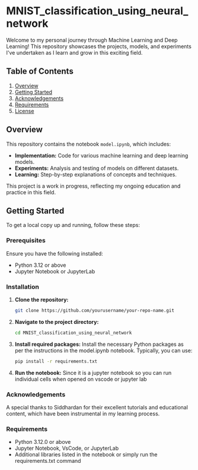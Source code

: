 # MNIST_classification_using_neural_network

Welcome to my personal journey through Machine Learning and Deep Learning! This repository showcases the projects, models, and experiments I've undertaken as I learn and grow in this exciting field.

## Table of Contents

1. [Overview](#overview)
2. [Getting Started](#getting-started)
3. [Acknowledgements](#acknowledgements)
4. [Requirements](#requirements)
5. [License](#license)

## Overview

This repository contains the notebook `model.ipynb`, which includes:

- **Implementation:** Code for various machine learning and deep learning models.
- **Experiments:** Analysis and testing of models on different datasets.
- **Learning:** Step-by-step explanations of concepts and techniques.

This project is a work in progress, reflecting my ongoing education and practice in this field.

## Getting Started

To get a local copy up and running, follow these steps:

### Prerequisites

Ensure you have the following installed:

- Python 3.12 or above
- Jupyter Notebook or JupyterLab

### Installation

1. **Clone the repository:**

   ```bash
   git clone https://github.com/yourusername/your-repo-name.git
   ```

2. **Navigate to the project directory:**
    ```bash
    cd MNIST_classification_using_neural_network
    ```

3. **Install required packages:**
    Install the necessary Python packages as per the instructions in the model.ipynb notebook. Typically, you can use:
    ```bash
    pip install -r requirements.txt
    ```

4. **Run the notebook:**
    Since it is a jupyter notebook so you can run individual cells when opened on vscode or jupyter lab

### Acknowledgements
A special thanks to Siddhardan for their excellent tutorials and educational content, which have been instrumental in my learning process.


### Requirements
- Python 3.12.0 or above
- Jupyter Notebook, VsCode, or JupyterLab
- Additional libraries listed in the notebook or simply run the requirements.txt command